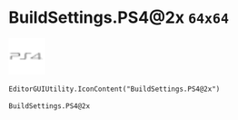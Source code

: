 # BuildSettings.PS4@2x `64x64`
<img src="/img/BuildSettings.PS4.png" width=64 height=64>

``` CSharp
EditorGUIUtility.IconContent("BuildSettings.PS4@2x")
```
```
BuildSettings.PS4@2x
```
